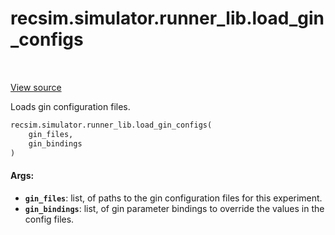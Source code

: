 <div itemscope itemtype="http://developers.google.com/ReferenceObject">
<meta itemprop="name" content="recsim.simulator.runner_lib.load_gin_configs" />
<meta itemprop="path" content="Stable" />
</div>

# recsim.simulator.runner_lib.load_gin_configs

<table class="tfo-notebook-buttons tfo-api" align="left">
</table>

<a target="_blank" href="https://github.com/google-research/recsim/recsim/simulator/runner_lib.py">View
source</a>

Loads gin configuration files.

```python
recsim.simulator.runner_lib.load_gin_configs(
    gin_files,
    gin_bindings
)
```

<!-- Placeholder for "Used in" -->

#### Args:

*   <b>`gin_files`</b>: list, of paths to the gin configuration files for this
    experiment.
*   <b>`gin_bindings`</b>: list, of gin parameter bindings to override the
    values in the config files.
